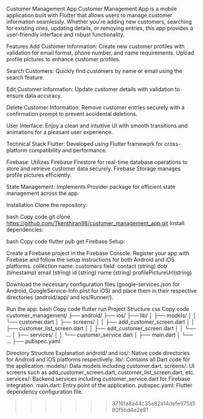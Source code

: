  
Customer Management App
Customer Management App is a mobile application built with Flutter that allows users to manage customer information seamlessly. Whether you're adding new customers, searching for existing ones, updating details, or removing entries, this app provides a user-friendly interface and robust functionality.

Features
Add Customer Information: Create new customer profiles with validation for email format, phone number, and name requirements. Upload profile pictures to enhance customer profiles.

Search Customers: Quickly find customers by name or email using the search feature.

Edit Customer Information: Update customer details with validation to ensure data accuracy.

Delete Customer Information: Remove customer entries securely with a confirmation prompt to prevent accidental deletions.

User Interface: Enjoy a clean and intuitive UI with smooth transitions and animations for a pleasant user experience.

Technical Stack
Flutter: Developed using Flutter framework for cross-platform compatibility and performance.

Firebase: Utilizes Firebase Firestore for real-time database operations to store and retrieve customer data securely. Firebase Storage manages profile pictures efficiently.

State Management: Implements Provider package for efficient state management across the app.

Installation
Clone the repository:

  bash
  Copy code
  git clone https://github.com/Tkenthiran98/customer_management_app.git
  Install dependencies:

bash
  Copy code
  flutter pub get
  Firebase Setup:

Create a Firebase project in the Firebase Console.
Register your app with Firebase and follow the setup instructions for both Android and iOS platforms.
collection name: customers
field:
 contact (string)
 dob (timestamp)
 email (string)
 id (string)
 name (string)
 profilePictureUrl(string)

Download the necessary configuration files (google-services.json for Android, GoogleService-Info.plist for iOS) and place them in their respective directories (android/app/ and ios/Runner/).


Run the app:
bash
Copy code
flutter run
Project Structure
css
Copy code
customer_management/
├── android/
├── ios/
├── lib/
│   ├── models/
│   │   └── customer.dart
│   ├── screens/
│   │   ├── add_customer_screen.dart
│   │   ├── customer_list_screen.dart
│   │   ├── edit_customer_screen.dart
│   │   └── ...
│   ├── services/
│   │   └── customer_service.dart
│   ├── main.dart
│   └── ...
├── pubspec.yaml
 

Directory Structure Explanation
  android/ and ios/: Native code directories for Android and iOS platforms respectively.
  lib/: Contains all Dart code for the application.
  models/: Data models including customer.dart.
  screens/: UI screens such as add_customer_screen.dart, customer_list_screen.dart, etc.
  services/: Backend services including customer_service.dart for Firebase integration.
  main.dart: Entry point of the application.
  pubspec.yaml: Flutter dependency configuration file.
 
>>>>>>> 3716fa8a44c35a82a14defe975a580f5bd4e2e81
